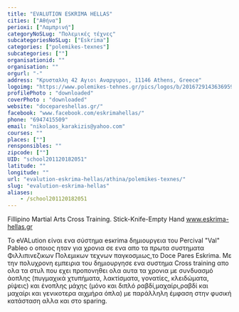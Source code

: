 ```yaml
---
title: "EVALUTION ESKRIMA HELLAS"
cities: ["Αθήνα"]
perioxi: ["Λαμπρινή"]
categoryNoSLug: "Πολεμικές τέχνες"
subcategoriesNoSLug: ["Eskrima"]
categories: ["polemikes-texnes"]
subcategories: [""]
organisationid: ""
organisation: ""
orgurl: "-"
address: "Κρυσταλλη 42 Αγιοι Αναργυροι, 11146 Athens, Greece"
logoimg: "https://www.polemikes-tehnes.gr/pics/logos/b/2016729143636959.jpeg"
profilePhoto : "downloaded"
coverPhoto : "downloaded"
website: "docepareshellas.gr/"
facebook: "www.facebook.com/eskrimahellas/"
phone: "6947415509"
email: "nikolaos_karakizis@yahoo.com"
courses: ""
places: [""]
rensponsibles: ""
zipcode: [""]
UID: "school201120182051"
latitude: ""
longitude: ""
url: "evalution-eskrima-hellas/athina/polemikes-texnes/"
slug: "evalution-eskrima-hellas"
aliases:
    - /school201120182051
---
```



Fillipino Martial Arts Cross Training. Stick-Knife-Empty Hand www.eskrima-hellas.gr

Το eVALution είναι ενα σύστημα esκrima δημιουργεια του Percival &quot;Val&quot; Pableo o oποιος ηταν για χρονια σε ενα απο τα πρωτα συστηματα Φιλλιπινεζικων Πολεμικων τεχνων παγκοσμιως,το Doce Pares Eskrima. Mε την πολυχρονη εμπειρια του δημιουργησε ενα συστημα Cross training απο ολα τα στυλ που εχει προπονηθει ολα αυτα τα χρονια με συνδυασμό άοπλης (πυγμαχικά χτυπήματα, λακτίσματα, γονατίες, κλειδώματα, ρίψεις) και ένοπλης μάχης (μόνο και διπλό ραβδί,μαχαίρι,ραβδί και μαχαίρι και γενικοτερα αιχμήρα όπλα) με παράλληλη έμφαση στην φυσική κατάσταση αλλα και στο sparing.